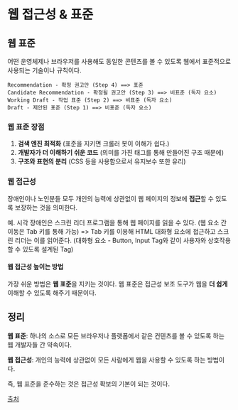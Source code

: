 # 웹 접근성 & 표준

## 웹 표준
어떤 운영체제나 브라우저를 사용해도 동일한 콘텐츠를 볼 수 있도록 웹에서 <b></b>표준적</b>으로 사용되는 기술이나 규칙이다.   

```
Recommendation - 확정 권고안 (Step 4) ==> 표준
Candidate Recommendation - 확정될 권고안 (Step 3) ==> 비표준 (독자 요소)
Working Draft - 작업 표준 (Step 2) ==> 비표준 (독자 요소)
Draft - 제안된 표준 (Step 1) ==> 비표준 (독자 요소)
```

### 웹 표준 장점
1. <b>검색 엔진 최적화</b> (표준을 지키면 크롤러 봇이 이해가 쉽다.)   
2. <b>개발자가 더 이해하기 쉬운 코드</b> (의미를 가진 태그를 통해 만들어진 구조 때문에)   
3. <b>구조와 표현의 분리</b> (CSS 등을 사용함으로서 유지보수 또한 유리)   

### 웹 접근성
장애인이나 노인분들 모두 개인의 능력에 상관없이 웹 페이지의 정보에 <b>접근</b>할 수 있도록 보장하는 것을 의미한다.   

예. 시각 장애인은 스크린 리더 프로그램을 통해 웹 페이지를 읽을 수 있다. (웹 요소 간 이동은 Tab 키를 통해 가능) => Tab 키를 이용해 HTML 대화형 요소에 접근하고 스크린 리더는 이를 읽어준다. (대화형 요소 - Button, Input Tag와 같이 사용자와 상호작용할 수 있도록 설계된 Tag)   

#### 웹 접근성 높이는 방법
가장 쉬운 방법은 <b>웹 표준</b>을 지키는 것이다. 웹 표준은 접근성 보조 도구가 웹을 <b>더 쉽게</b> 이해할 수 있도록 해주기 때문이다.

## 정리
<b>웹 표준</b>: 하나의 소스로 모든 브라우저나 플랫폼에서 같은 컨텐츠를 볼 수 있도록 하는 웹 개발자들 간 약속이다.   

<b>웹 접근성</b>: 개인의 능력에 상관없이 모든 사람에게 웹을 사용할 수 있도록 하는 방법이다.   

즉, 웹 표준을 준수하는 것은 접근성 확보의 기본이 되는 것이다.   

[출처](https://www.youtube.com/watch?v=xToJhmAJYCE)